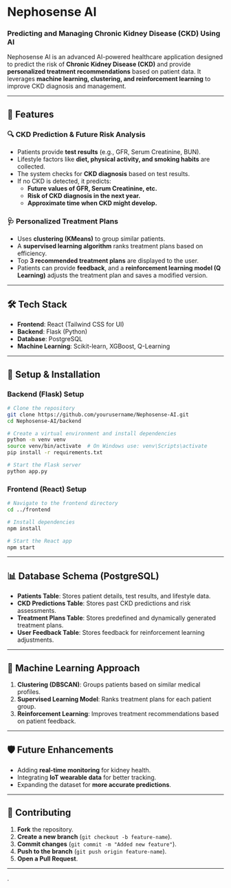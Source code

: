 # Nephosense AI  
### Predicting and Managing Chronic Kidney Disease (CKD) Using AI  

Nephosense AI is an advanced AI-powered healthcare application designed to predict the risk of **Chronic Kidney Disease (CKD)** and provide **personalized treatment recommendations** based on patient data. It leverages **machine learning, clustering, and reinforcement learning** to improve CKD diagnosis and management.  

---

## 🚀 Features  

### 🔍 CKD Prediction & Future Risk Analysis  
- Patients provide **test results** (e.g., GFR, Serum Creatinine, BUN).  
- Lifestyle factors like **diet, physical activity, and smoking habits** are collected.  
- The system checks for **CKD diagnosis** based on test results.  
- If no CKD is detected, it predicts:  
  - **Future values of GFR, Serum Creatinine, etc.**  
  - **Risk of CKD diagnosis in the next year.**  
  - **Approximate time when CKD might develop.**  

### 🩺 Personalized Treatment Plans  
- Uses **clustering (KMeans)** to group similar patients.  
- A **supervised learning algorithm** ranks treatment plans based on efficiency.  
- Top **3 recommended treatment plans** are displayed to the user.  
- Patients can provide **feedback**, and a **reinforcement learning model (Q Learning)** adjusts the treatment plan and saves a modified version.  

---

## 🛠 Tech Stack  
- **Frontend**: React (Tailwind CSS for UI)  
- **Backend**: Flask (Python)  
- **Database**: PostgreSQL  
- **Machine Learning**: Scikit-learn, XGBoost, Q-Learning

---

## 🔧 Setup & Installation  

### Backend (Flask) Setup  
```bash
# Clone the repository
git clone https://github.com/yourusername/Nephosense-AI.git
cd Nephosense-AI/backend

# Create a virtual environment and install dependencies
python -m venv venv
source venv/bin/activate  # On Windows use: venv\Scripts\activate
pip install -r requirements.txt

# Start the Flask server
python app.py
```

### Frontend (React) Setup  
```bash
# Navigate to the frontend directory
cd ../frontend

# Install dependencies
npm install

# Start the React app
npm start
```

---

## 📊 Database Schema (PostgreSQL)  
- **Patients Table**: Stores patient details, test results, and lifestyle data.  
- **CKD Predictions Table**: Stores past CKD predictions and risk assessments.  
- **Treatment Plans Table**: Stores predefined and dynamically generated treatment plans.  
- **User Feedback Table**: Stores feedback for reinforcement learning adjustments.  

---

## 📜 Machine Learning Approach  
1. **Clustering (DBSCAN)**: Groups patients based on similar medical profiles.  
2. **Supervised Learning Model**: Ranks treatment plans for each patient group.  
3. **Reinforcement Learning**: Improves treatment recommendations based on patient feedback.  

---

## 🛡 Future Enhancements  
- Adding **real-time monitoring** for kidney health.  
- Integrating **IoT wearable data** for better tracking.  
- Expanding the dataset for **more accurate predictions**.  

---

## 🤝 Contributing  

1. **Fork** the repository.  
2. **Create a new branch** (`git checkout -b feature-name`).  
3. **Commit changes** (`git commit -m "Added new feature"`).  
4. **Push to the branch** (`git push origin feature-name`).  
5. **Open a Pull Request**.  

---
.  
